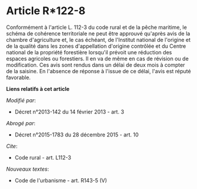 # Article R*122-8

Conformément à l'article L. 112-3 du code rural et de la pêche maritime, le schéma de cohérence territoriale ne peut être
approuvé qu'après avis de la chambre d'agriculture et, le cas échéant, de l'Institut national de l'origine et de la qualité
dans les zones d'appellation d'origine contrôlée et du Centre national de la propriété forestière lorsqu'il prévoit une
réduction des espaces agricoles ou forestiers. Il en va de même en cas de révision ou de modification.  Ces avis sont rendus
dans un délai de deux mois à compter de la saisine. En l'absence de réponse à l'issue de ce délai, l'avis est réputé
favorable.

**Liens relatifs à cet article**

_Modifié par_:

  - Décret n°2013-142 du 14 février 2013 - art. 3

_Abrogé par_:

  - Décret n°2015-1783 du 28 décembre 2015 - art. 10

_Cite_:

  - Code rural - art. L112-3

_Nouveaux textes_:

  - Code de l'urbanisme - art. R143-5 (V)
